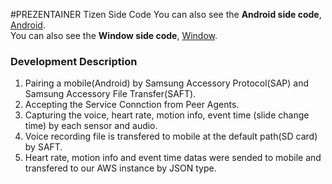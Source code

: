 ﻿#PREZENTAINER Tizen Side Code
You can also see the **Android side code**, [Android](https://github.com/quki/PREZENTAINER/tree/master/Android).  
You can also see the **Window side code**, [Window](https://github.com/quki/PREZENTAINER/tree/master/Window).
### Development Description
1. Pairing a mobile(Android) by Samsung Accessory Protocol(SAP) and Samsung Accessory File Transfer(SAFT). 
2. Accepting the Service Connction from Peer Agents.
3. Capturing the voice, heart rate, motion info, event time (slide change time) by each sensor and audio.
4. Voice recording file is transfered to mobile at the default path(SD card) by SAFT.  
5. Heart rate, motion info and event time datas were sended to mobile and transfered to our AWS instance by JSON type.

